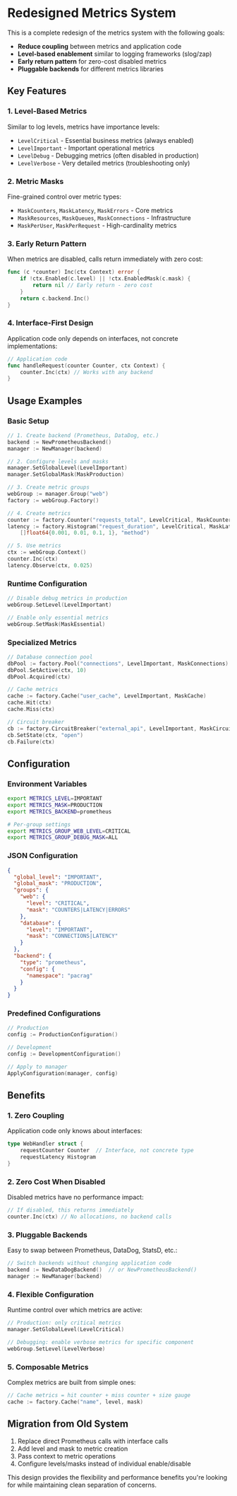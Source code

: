 # Redesigned Metrics System

This is a complete redesign of the metrics system with the following goals:
- **Reduce coupling** between metrics and application code
- **Level-based enablement** similar to logging frameworks (slog/zap)
- **Early return pattern** for zero-cost disabled metrics
- **Pluggable backends** for different metrics libraries

## Key Features

### 1. Level-Based Metrics
Similar to log levels, metrics have importance levels:
- `LevelCritical` - Essential business metrics (always enabled)
- `LevelImportant` - Important operational metrics 
- `LevelDebug` - Debugging metrics (often disabled in production)
- `LevelVerbose` - Very detailed metrics (troubleshooting only)

### 2. Metric Masks
Fine-grained control over metric types:
- `MaskCounters`, `MaskLatency`, `MaskErrors` - Core metrics
- `MaskResources`, `MaskQueues`, `MaskConnections` - Infrastructure
- `MaskPerUser`, `MaskPerRequest` - High-cardinality metrics

### 3. Early Return Pattern
When metrics are disabled, calls return immediately with zero cost:

```go
func (c *counter) Inc(ctx Context) error {
    if !ctx.Enabled(c.level) || !ctx.EnabledMask(c.mask) {
        return nil // Early return - zero cost
    }
    return c.backend.Inc()
}
```

### 4. Interface-First Design
Application code only depends on interfaces, not concrete implementations:

```go
// Application code
func handleRequest(counter Counter, ctx Context) {
    counter.Inc(ctx) // Works with any backend
}
```

## Usage Examples

### Basic Setup
```go
// 1. Create backend (Prometheus, DataDog, etc.)
backend := NewPrometheusBackend()
manager := NewManager(backend)

// 2. Configure levels and masks
manager.SetGlobalLevel(LevelImportant)
manager.SetGlobalMask(MaskProduction)

// 3. Create metric groups
webGroup := manager.Group("web")
factory := webGroup.Factory()

// 4. Create metrics
counter := factory.Counter("requests_total", LevelCritical, MaskCounters, "method")
latency := factory.Histogram("request_duration", LevelCritical, MaskLatency, 
    []float64{0.001, 0.01, 0.1, 1}, "method")

// 5. Use metrics
ctx := webGroup.Context()
counter.Inc(ctx)
latency.Observe(ctx, 0.025)
```

### Runtime Configuration
```go
// Disable debug metrics in production
webGroup.SetLevel(LevelImportant)

// Enable only essential metrics
webGroup.SetMask(MaskEssential)
```

### Specialized Metrics
```go
// Database connection pool
dbPool := factory.Pool("connections", LevelImportant, MaskConnections)
dbPool.SetActive(ctx, 10)
dbPool.Acquired(ctx)

// Cache metrics
cache := factory.Cache("user_cache", LevelImportant, MaskCache)
cache.Hit(ctx)
cache.Miss(ctx)

// Circuit breaker
cb := factory.CircuitBreaker("external_api", LevelImportant, MaskCircuitBreaker)
cb.SetState(ctx, "open")
cb.Failure(ctx)
```

## Configuration

### Environment Variables
```bash
export METRICS_LEVEL=IMPORTANT
export METRICS_MASK=PRODUCTION
export METRICS_BACKEND=prometheus

# Per-group settings
export METRICS_GROUP_WEB_LEVEL=CRITICAL
export METRICS_GROUP_DEBUG_MASK=ALL
```

### JSON Configuration
```json
{
  "global_level": "IMPORTANT",
  "global_mask": "PRODUCTION",
  "groups": {
    "web": {
      "level": "CRITICAL",
      "mask": "COUNTERS|LATENCY|ERRORS"
    },
    "database": {
      "level": "IMPORTANT", 
      "mask": "CONNECTIONS|LATENCY"
    }
  },
  "backend": {
    "type": "prometheus",
    "config": {
      "namespace": "pacrag"
    }
  }
}
```

### Predefined Configurations
```go
// Production
config := ProductionConfiguration()

// Development 
config := DevelopmentConfiguration()

// Apply to manager
ApplyConfiguration(manager, config)
```

## Benefits

### 1. Zero Coupling
Application code only knows about interfaces:
```go
type WebHandler struct {
    requestCounter Counter  // Interface, not concrete type
    requestLatency Histogram
}
```

### 2. Zero Cost When Disabled
Disabled metrics have no performance impact:
```go
// If disabled, this returns immediately
counter.Inc(ctx) // No allocations, no backend calls
```

### 3. Pluggable Backends
Easy to swap between Prometheus, DataDog, StatsD, etc.:
```go
// Switch backends without changing application code
backend := NewDataDogBackend()  // or NewPrometheusBackend()
manager := NewManager(backend)
```

### 4. Flexible Configuration
Runtime control over which metrics are active:
```go
// Production: only critical metrics
manager.SetGlobalLevel(LevelCritical)

// Debugging: enable verbose metrics for specific component
webGroup.SetLevel(LevelVerbose)
```

### 5. Composable Metrics
Complex metrics are built from simple ones:
```go
// Cache metrics = hit counter + miss counter + size gauge
cache := factory.Cache("name", level, mask)
```

## Migration from Old System

1. Replace direct Prometheus calls with interface calls
2. Add level and mask to metric creation
3. Pass context to metric operations
4. Configure levels/masks instead of individual enable/disable

This design provides the flexibility and performance benefits you're looking for while maintaining clean separation of concerns.
